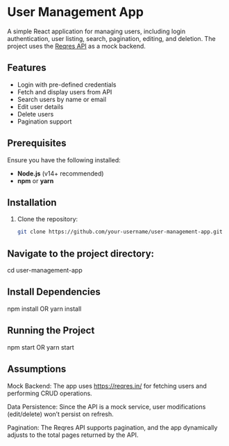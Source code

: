 # User Management App

A simple React application for managing users, including login authentication, user listing, search, pagination, editing, and deletion. The project uses the [Reqres API](https://reqres.in/) as a mock backend.

## Features
- Login with pre-defined credentials
- Fetch and display users from API
- Search users by name or email
- Edit user details
- Delete users
- Pagination support

## Prerequisites
Ensure you have the following installed:
- **Node.js** (v14+ recommended)
- **npm** or **yarn**

## Installation

1. Clone the repository:
   ```sh
   git clone https://github.com/your-username/user-management-app.git


## Navigate to the project directory:
cd user-management-app


## Install Dependencies
npm install
OR
yarn install

## Running the Project
npm start
OR
yarn start

## Assumptions

Mock Backend: The app uses https://reqres.in/ for fetching users and performing CRUD operations.

Data Persistence: Since the API is a mock service, user modifications (edit/delete) won’t persist on refresh.

Pagination: The Reqres API supports pagination, and the app dynamically adjusts to the total pages returned by the API.
